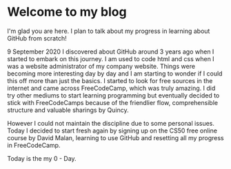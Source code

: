 # Welcome to my blog

I'm glad you are here. I plan to talk about my progress in learning about GitHub from scratch!

9 September 2020
I discovered about GitHub around 3 years ago when I started to embark on this journey. I am used to code html and css when I was a website administrator of my company website. Things were becoming more interesting day by day and I am starting to wonder if I could this off more than just the basics. I started to look for free sources in the internet and came across FreeCodeCamp, which was truly amazing. I did try other mediums to start learning programming but eventually decided to stick with FreeCodeCamps because of the friendlier flow, comprehensible structure and valuable sharings by Quincy.

However I could not maintain the discipline due to some personal issues. Today I decided to start fresh again by signing up on the CS50 free online course by David Malan, learning to use GitHub and resetting all my progress in FreeCodeCamp.

Today is the my 0 - Day.
